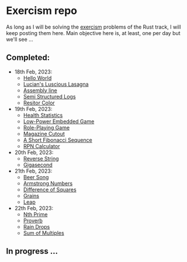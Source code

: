 # Exercism repo
As long as I will be solving the [exercism](https://exercism.org/tracks/rust) problems of the Rust track, I will keep posting them here. Main objective here is, at least, one per day but we'll see ...

## Completed:
- 18th Feb, 2023:
    - [Hello World](https://exercism.org/tracks/rust/exercises/hello-world)
    - [Lucian's Luscious Lasagna](https://exercism.org/tracks/rust/exercises/lucians-luscious-lasagna)
    - [Assembly line](https://exercism.org/tracks/rust/exercises/assembly-line)
    - [Semi Structured Logs](https://exercism.org/tracks/rust/exercises/semi-structured-logs)
    - [Resitor Color](https://exercism.org/tracks/rust/exercises/resistor-color)
- 19th Feb, 2023:
    - [Health Statistics](https://exercism.org/tracks/rust/exercises/health-statistics)
    - [Low-Power Embedded Game](https://exercism.org/tracks/rust/exercises/low-power-embedded-game)
    - [Role-Playing Game](https://exercism.org/tracks/rust/exercises/role-playing-game)
    - [Magazine Cutout](https://exercism.org/tracks/rust/exercises/magazine-cutout)
    - [A Short Fibonacci Sequence](https://exercism.org/tracks/rust/exercises/short-fibonacci/solutions)    
    - [RPN Calculator](https://exercism.org/tracks/rust/exercises/rpn-calculator)
- 20th Feb, 2023:
    - [Reverse String](https://exercism.org/tracks/rust/exercises/reverse-string)
    - [Gigasecond](https://exercism.org/tracks/rust/exercises/gigasecond)
- 21th Feb, 2023:
    - [Beer Song](https://exercism.org/tracks/rust/exercises/beer-song)
    - [Armstrong Numbers](https://exercism.org/tracks/rust/exercises/armstrong-numbers)
    - [Difference of Squares](https://exercism.org/tracks/rust/exercises/difference-of-squares)
    - [Grains](https://exercism.org/tracks/rust/exercises/grains)
    - [Leap](https://exercism.org/tracks/rust/exercises/leap)
- 22th Feb, 2023:    
    - [Nth Prime](https://exercism.org/tracks/rust/exercises/nth-prime)
    - [Proverb](https://exercism.org/tracks/rust/exercises/proverb)
    - [Rain Drops](https://exercism.org/tracks/rust/exercises/raindrops)
    - [Sum of Multiples](https://exercism.org/tracks/rust/exercises/sum-of-multiples)

## In progress ...    

